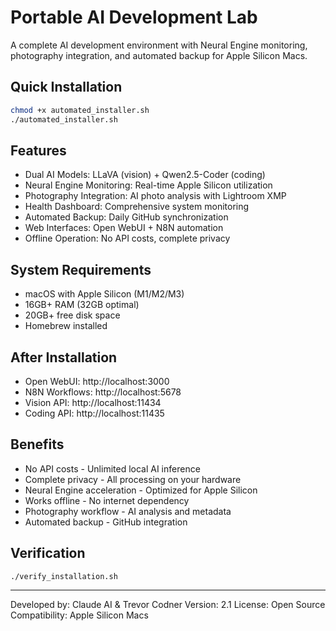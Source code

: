 # Portable AI Development Lab

A complete AI development environment with Neural Engine monitoring, photography integration, and automated backup for Apple Silicon Macs.

## Quick Installation
```bash
chmod +x automated_installer.sh
./automated_installer.sh
```

## Features
- Dual AI Models: LLaVA (vision) + Qwen2.5-Coder (coding)
- Neural Engine Monitoring: Real-time Apple Silicon utilization
- Photography Integration: AI photo analysis with Lightroom XMP
- Health Dashboard: Comprehensive system monitoring
- Automated Backup: Daily GitHub synchronization
- Web Interfaces: Open WebUI + N8N automation
- Offline Operation: No API costs, complete privacy

## System Requirements
- macOS with Apple Silicon (M1/M2/M3)
- 16GB+ RAM (32GB optimal)
- 20GB+ free disk space
- Homebrew installed

## After Installation
- Open WebUI: http://localhost:3000
- N8N Workflows: http://localhost:5678
- Vision API: http://localhost:11434
- Coding API: http://localhost:11435

## Benefits
- No API costs - Unlimited local AI inference
- Complete privacy - All processing on your hardware
- Neural Engine acceleration - Optimized for Apple Silicon
- Works offline - No internet dependency
- Photography workflow - AI analysis and metadata
- Automated backup - GitHub integration

## Verification
```bash
./verify_installation.sh
```

---
Developed by: Claude AI & Trevor Codner
Version: 2.1
License: Open Source
Compatibility: Apple Silicon Macs

